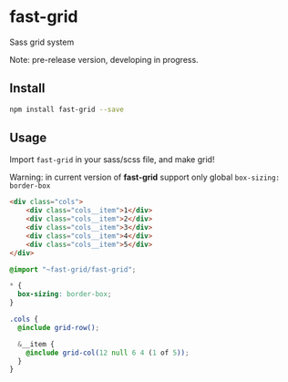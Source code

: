 # fast-grid
Sass grid system

Note: pre-release version, developing in progress.

## Install
```sh
npm install fast-grid --save
```

## Usage

Import `fast-grid` in your sass/scss file, and make grid!

Warning: in current version of **fast-grid** support only global `box-sizing: border-box` 

```html
<div class="cols">
    <div class="cols__item">1</div>
    <div class="cols__item">2</div>
    <div class="cols__item">3</div>
    <div class="cols__item">4</div>
    <div class="cols__item">5</div>
</div>
```

```scss
@import "~fast-grid/fast-grid";

* {
  box-sizing: border-box;
}

.cols {
  @include grid-row();

  &__item {
    @include grid-col(12 null 6 4 (1 of 5));
  }
}
```